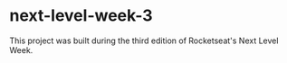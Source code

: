 # next-level-week-3
This project was built during the third edition of Rocketseat's Next Level Week.
